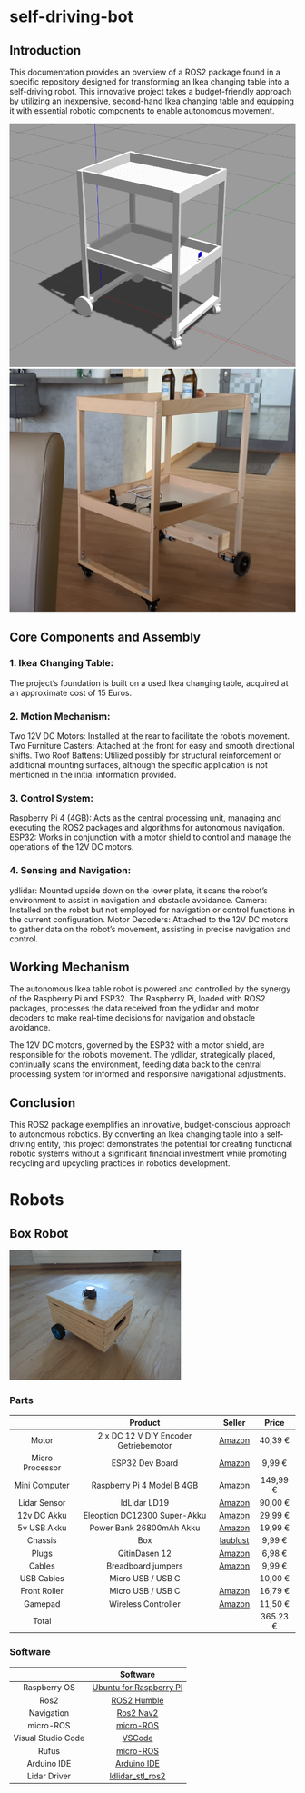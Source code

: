 # self-driving-bot

## Introduction

This documentation provides an overview of a ROS2 package found in a specific repository designed for transforming an Ikea changing table into a self-driving robot. This innovative project takes a budget-friendly approach by utilizing an inexpensive, second-hand Ikea changing table and equipping it with essential robotic components to enable autonomous movement.


![IKEA TABLE SIMULATION](assets/images/ikea_table_simulation.png  "IKEA table simulation")
![IKEA TABLE PHYSICAL](assets/images/ikea_table_physical.png  "IKEA table physical")

## Core Components and Assembly
### 1. Ikea Changing Table:

The project’s foundation is built on a used Ikea changing table, acquired at an approximate cost of 15 Euros.

### 2. Motion Mechanism:

Two 12V DC Motors: Installed at the rear to facilitate the robot’s movement.
Two Furniture Casters: Attached at the front for easy and smooth directional shifts.
Two Roof Battens: Utilized possibly for structural reinforcement or additional mounting surfaces, although the specific application is not mentioned in the initial information provided.

### 3. Control System:

Raspberry Pi 4 (4GB): Acts as the central processing unit, managing and executing the ROS2 packages and algorithms for autonomous navigation.
ESP32: Works in conjunction with a motor shield to control and manage the operations of the 12V DC motors.

### 4. Sensing and Navigation:

ydlidar: Mounted upside down on the lower plate, it scans the robot’s environment to assist in navigation and obstacle avoidance.
Camera: Installed on the robot but not employed for navigation or control functions in the current configuration.
Motor Decoders: Attached to the 12V DC motors to gather data on the robot’s movement, assisting in precise navigation and control.

## Working Mechanism

The autonomous Ikea table robot is powered and controlled by the synergy of the Raspberry Pi and ESP32. The Raspberry Pi, loaded with ROS2 packages, processes the data received from the ydlidar and motor decoders to make real-time decisions for navigation and obstacle avoidance.

The 12V DC motors, governed by the ESP32 with a motor shield, are responsible for the robot’s movement. The ydlidar, strategically placed, continually scans the environment, feeding data back to the central processing system for informed and responsive navigational adjustments.

## Conclusion

This ROS2 package exemplifies an innovative, budget-conscious approach to autonomous robotics. By converting an Ikea changing table into a self-driving entity, this project demonstrates the potential for creating functional robotic systems without a significant financial investment while promoting recycling and upcycling practices in robotics development.

# Robots


## Box Robot

<img src="assets/images/box_physical.jpg "  width="60%" height="30%">

### Parts
|                 | Product                               | Seller   | Price |
| :-------------: | :-----------------------------------: | :------: | :---: |
| Motor           | 2 x DC 12 V DIY Encoder Getriebemotor | [Amazon](https://www.amazon.de/Getriebemotor-Halterung-Magnetgetriebe-Drehzahlreduzierung-Vollmetallgetriebe/dp/B07WRYQZNR/ref=asc_df_B07WRYQZNR)                                                      |  40,39 € |
| Micro Processor | ESP32 Dev Board | [Amazon](https://www.amazon.de/AZDelivery-NodeMCU-Development-Nachfolgermodell-ESP8266/dp/B074RGW2VQ)      |   9,99 € |
| Mini Computer   | Raspberry Pi 4 Model B 4GB   | [Amazon](https://www.amazon.de/Raspberry-SD-Karte-Ultimatives-Quad-Core-unterst%C3%BCtzt/dp/B082PSBBMM)    | 149,99 € |
| Lidar Sensor    | IdLidar LD19                 | [Amazon](https://www.amazon.de/InnoMaker-Extra-Small-Resistance-brushless-Navigation/dp/B09VKZ9YNT)        |  90,00 € |
| 12v DC Akku     | Eleoption DC12300 Super-Akku | [Amazon](https://www.amazon.de/3000-mAh-dc12300-Super-wiederaufladbar-St%C3%B6psel-baterias/dp/B06ZYQPK3P) |  29,99 € |
| 5v USB Akku     | Power Bank 26800mAh Akku     | [Amazon](https://www.amazon.de/Power-Bank-26800mAh-Externer-Akku/dp/B08FCLJ9N1) |  19,99 € |
| Chassis         | Box                          | [laublust](https://www.laublust.de/products/holzkiste-mit-deckel-natur-unbehandelt-fsc%C2%AE-erinnerungsbox-gross-klein-aufbewahrungskiste-aus-holz-diverse-grossen) |  9,99 € |
| Plugs             | QitinDasen 12              | [Amazon](https://www.amazon.de/QitinDasen-Verbinder-Terminalblock-M%C3%A4nnlich-Weiblich/dp/B07MF69TMX)    |   6,98 € |
| Cables            | Breadboard jumpers         | [Amazon](https://www.amazon.de/dp/B0BRM568FM/ref=sspa_dk_detail_0) |  9,99 € |
| USB Cables        | Micro USB / USB C          |                          |  10,00 € |
| Front Roller      | Micro USB / USB C          | [Amazon](https://www.amazon.de/Smart-Chassis-Motors-Encoder-Battery/dp/B01LXY7CM3)                         |  16,79 € |
| Gamepad          | Wireless Controller         | [Amazon](https://www.amazon.de/iNNEXT-Controller-USB-Empf%C3%A4nger-Nintendo-Spiele-Unterst%C3%BCtzung/dp/B07FTCWBSY)                         |  11,50 € |
| Total                             |          |       | 365.23 € |

### Software

|                    | Software                                                                          | 
| :-------------:    | :-------------------------------------------------------------------------------: | 
| Raspberry OS       | [Ubuntu for Raspberry PI](https://ubuntu.com/download/raspberry-pi/thank-you?version=22.04.3&architecture=desktop-arm64+raspi) |
| Ros2               | [ROS2 Humble](https://docs.ros.org/en/humble/index.html)                          |
| Navigation         | [Ros2 Nav2](https://navigation.ros.org/)                                          |
| micro-ROS          | [micro-ROS](https://github.com/micro-ROS/micro_ros_arduino)                       |
| Visual Studio Code | [VSCode](https://code.visualstudio.com/)                                          |
| Rufus              | [micro-ROS](https://rufus.ie/de/)                                                 |
| Arduino IDE        | [Arduino IDE](https://www.arduino.cc/en/software)                                 |   
| Lidar Driver       | [ldlidar_stl_ros2](https://github.com/ldrobotSensorTeam/ldlidar_stl_ros2)         |         




